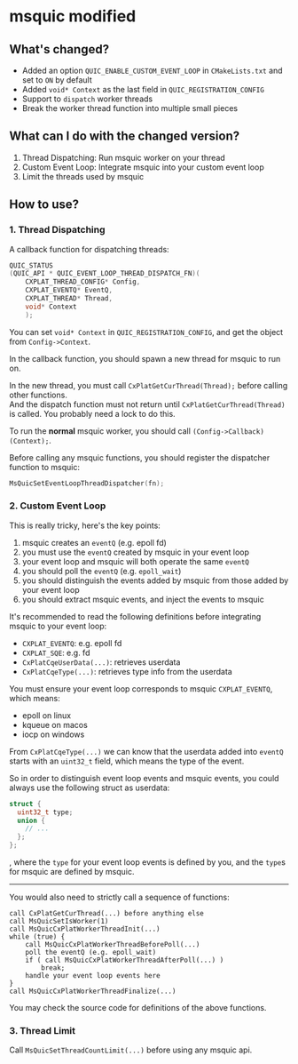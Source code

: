# msquic modified

## What's changed?

* Added an option `QUIC_ENABLE_CUSTOM_EVENT_LOOP` in `CMakeLists.txt` and set to `ON` by default
* Added `void* Context` as the last field in `QUIC_REGISTRATION_CONFIG`
* Support to `dispatch` worker threads
* Break the worker thread function into multiple small pieces

## What can I do with the changed version?

1. Thread Dispatching: Run msquic worker on your thread
2. Custom Event Loop: Integrate msquic into your custom event loop
3. Limit the threads used by msquic

## How to use?

### 1. Thread Dispatching

A callback function for dispatching threads:

```c
QUIC_STATUS
(QUIC_API * QUIC_EVENT_LOOP_THREAD_DISPATCH_FN)(
    CXPLAT_THREAD_CONFIG* Config,
    CXPLAT_EVENTQ* EventQ,
    CXPLAT_THREAD* Thread,
    void* Context
    );
```

You can set `void* Context` in `QUIC_REGISTRATION_CONFIG`, and get the object from `Config->Context`.

In the callback function, you should spawn a new thread for msquic to run on.

In the new thread, you must call `CxPlatGetCurThread(Thread);` before calling other functions.  
And the dispatch function must not return until `CxPlatGetCurThread(Thread)` is called.
You probably need a lock to do this.

To run the **normal** msquic worker, you should call `(Config->Callback)(Context);`.

Before calling any msquic functions, you should register the dispatcher function to msquic:

```c
MsQuicSetEventLoopThreadDispatcher(fn);
```

### 2. Custom Event Loop

This is really tricky, here's the key points:

1. msquic creates an `eventQ` (e.g. epoll fd)
2. you must use the `eventQ` created by msquic in your event loop
3. your event loop and msquic will both operate the same `eventQ`
4. you should poll the `eventQ` (e.g. `epoll_wait`)
5. you should distinguish the events added by msquic from those added by your event loop
6. you should extract msquic events, and inject the events to msquic

It's recommended to read the following definitions before integrating msquic to your event loop:

* `CXPLAT_EVENTQ`: e.g. epoll fd
* `CXPLAT_SQE`: e.g. fd
* `CxPlatCqeUserData(...)`: retrieves userdata
* `CxPlatCqeType(...)`: retrieves type info from the userdata

You must ensure your event loop corresponds to msquic `CXPLAT_EVENTQ`, which means:

* epoll on linux
* kqueue on macos
* iocp on windows

From `CxPlatCqeType(...)` we can know that the userdata added into `eventQ` starts with an `uint32_t` field,
which means the type of the event.

So in order to distinguish event loop events and msquic events, you could always use the following struct as userdata:

```c
struct {
  uint32_t type;
  union {
    // ...
  };
};
```

, where the `type` for your event loop events is defined by you, and the `type`s for msquic are defined by msquic.

---

You would also need to strictly call a sequence of functions:

```
call CxPlatGetCurThread(...) before anything else
call MsQuicSetIsWorker(1)
call MsQuicCxPlatWorkerThreadInit(...)
while (true) {
    call MsQuicCxPlatWorkerThreadBeforePoll(...)
    poll the eventQ (e.g. epoll_wait)
    if ( call MsQuicCxPlatWorkerThreadAfterPoll(...) )
        break;
    handle your event loop events here
}
call MsQuicCxPlatWorkerThreadFinalize(...)
```

You may check the source code for definitions of the above functions.

### 3. Thread Limit

Call `MsQuicSetThreadCountLimit(...)` before using any msquic api.
